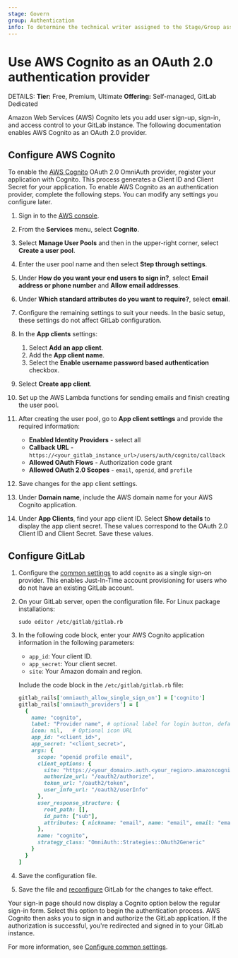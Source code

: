 ```yaml
---
stage: Govern
group: Authentication
info: To determine the technical writer assigned to the Stage/Group associated with this page, see https://handbook.gitlab.com/handbook/product/ux/technical-writing/#assignments
---
```


# Use AWS Cognito as an OAuth 2.0 authentication provider

DETAILS:
**Tier:** Free, Premium, Ultimate
**Offering:** Self-managed, GitLab Dedicated

Amazon Web Services (AWS) Cognito lets you add user sign-up, sign-in, and access control to your GitLab instance.
The following documentation enables AWS Cognito as an OAuth 2.0 provider.

## Configure AWS Cognito

To enable the [AWS Cognito](https://aws.amazon.com/cognito/) OAuth 2.0 OmniAuth provider, register your application with Cognito. This process generates a Client ID and Client Secret for your application.
To enable AWS Cognito as an authentication provider, complete the following steps. You can modify any settings you configure later.

1. Sign in to the [AWS console](https://console.aws.amazon.com/console/home).
1. From the **Services** menu, select **Cognito**.
1. Select **Manage User Pools** and then in the upper-right corner, select **Create a user pool**.
1. Enter the user pool name and then select **Step through settings**.
1. Under **How do you want your end users to sign in?**, select **Email address or phone number** and **Allow email addresses**.
1. Under **Which standard attributes do you want to require?**, select **email**.
1. Configure the remaining settings to suit your needs. In the basic setup, these settings do not affect GitLab configuration.
1. In the **App clients** settings:
   1. Select **Add an app client**.
   1. Add the **App client name**.
   1. Select the **Enable username password based authentication** checkbox.
1. Select **Create app client**.
1. Set up the AWS Lambda functions for sending emails and finish creating the user pool.
1. After creating the user pool, go to **App client settings** and provide the required information:

   - **Enabled Identity Providers** - select all
   - **Callback URL** - `https://<your_gitlab_instance_url>/users/auth/cognito/callback`
   - **Allowed OAuth Flows** - Authorization code grant
   - **Allowed OAuth 2.0 Scopes** - `email`, `openid`, and `profile`

1. Save changes for the app client settings.
1. Under **Domain name**, include the AWS domain name for your AWS Cognito application.
1. Under **App Clients**, find your app client ID. Select **Show details** to display the app client secret. These values correspond to the OAuth 2.0 Client ID and Client Secret. Save these values.

## Configure GitLab

1. Configure the [common settings](../../integration/omniauth.md#configure-common-settings)
   to add `cognito` as a single sign-on provider. This enables Just-In-Time
   account provisioning for users who do not have an existing GitLab account.
1. On your GitLab server, open the configuration file. For Linux package installations:

   ```shell
   sudo editor /etc/gitlab/gitlab.rb
   ```

1. In the following code block, enter your AWS Cognito application information in the following parameters:

   - `app_id`: Your client ID.
   - `app_secret`: Your client secret.
   - `site`: Your Amazon domain and region.

   Include the code block in the `/etc/gitlab/gitlab.rb` file:

   ```ruby
   gitlab_rails['omniauth_allow_single_sign_on'] = ['cognito']
   gitlab_rails['omniauth_providers'] = [
     {
       name: "cognito",
       label: "Provider name", # optional label for login button, defaults to "Cognito"
       icon: nil,   # Optional icon URL
       app_id: "<client_id>",
       app_secret: "<client_secret>",
       args: {
         scope: "openid profile email",
         client_options: {
           site: "https://<your_domain>.auth.<your_region>.amazoncognito.com",
           authorize_url: "/oauth2/authorize",
           token_url: "/oauth2/token",
           user_info_url: "/oauth2/userInfo"
         },
         user_response_structure: {
           root_path: [],
           id_path: ["sub"],
           attributes: { nickname: "email", name: "email", email: "email" }
         },
         name: "cognito",
         strategy_class: "OmniAuth::Strategies::OAuth2Generic"
       }
     }
   ]
   ```

1. Save the configuration file.
1. Save the file and [reconfigure](../restart_gitlab.md#reconfigure-a-linux-package-installation) GitLab for the changes to take effect.

Your sign-in page should now display a Cognito option below the regular sign-in form.
Select this option to begin the authentication process.
AWS Cognito then asks you to sign in and authorize the GitLab application.
If the authorization is successful, you're redirected and signed in to your GitLab instance.

For more information, see [Configure common settings](../../integration/omniauth.md#configure-common-settings).
